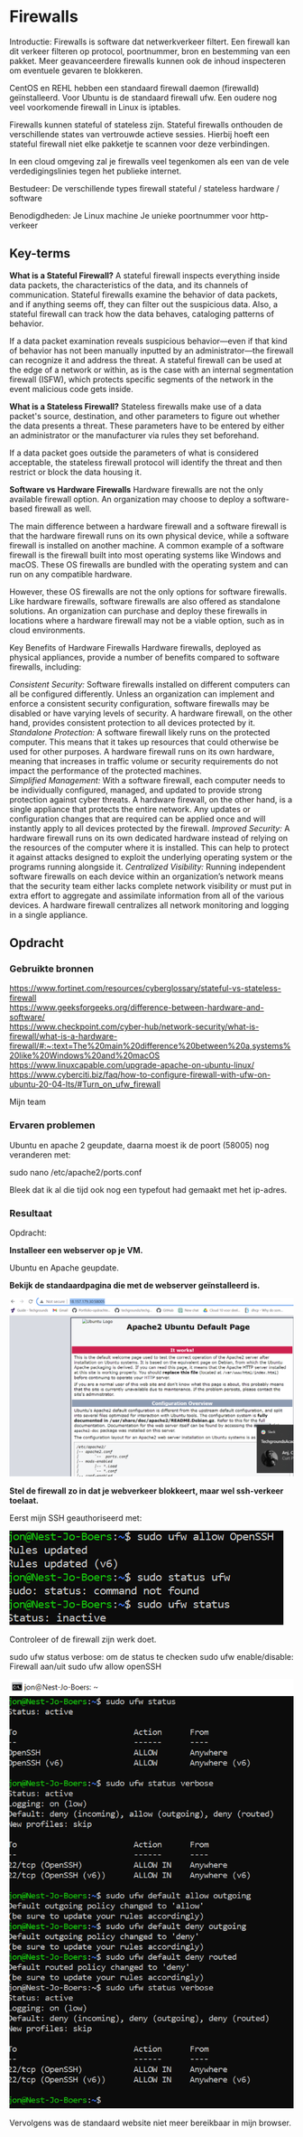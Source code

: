 # Firewalls

Introductie:
Firewalls is software dat netwerkverkeer filtert. Een firewall kan dit verkeer filteren op protocol, poortnummer, bron en bestemming van een pakket. Meer geavanceerdere firewalls kunnen ook de inhoud inspecteren om eventuele gevaren te blokkeren.

CentOS en REHL hebben een standaard firewall daemon (firewalld) geïnstalleerd. Voor Ubuntu is de standaard firewall ufw. Een oudere nog veel voorkomende firewall in Linux is iptables.
 
Firewalls kunnen stateful of stateless zijn. Stateful firewalls onthouden de verschillende states van vertrouwde actieve sessies. Hierbij hoeft een stateful firewall niet elke pakketje te scannen voor deze verbindingen.

In een cloud omgeving zal je firewalls veel tegenkomen als een van de vele verdedigingslinies tegen het publieke internet. 

Bestudeer:
De verschillende types firewall
stateful / stateless
hardware / software

Benodigdheden:
Je Linux machine
Je unieke poortnummer voor http-verkeer

## Key-terms

**What is a Stateful Firewall?** A stateful firewall inspects everything inside data packets, the characteristics of the data, and its channels of communication. Stateful firewalls examine the behavior of data packets, and if anything seems off, they can filter out the suspicious data. Also, a stateful firewall can track how the data behaves, cataloging patterns of behavior. 

If a data packet examination reveals suspicious behavior—even if that kind of behavior has not been manually inputted by an administrator—the firewall can recognize it and address the threat. A stateful firewall can be used at the edge of a network or within, as is the case with an internal segmentation firewall (ISFW), which protects specific segments of the network in the event malicious code gets inside.

**What is a Stateless Firewall?**
Stateless firewalls make use of a data packet's source, destination, and other parameters to figure out whether the data presents a threat. These parameters have to be entered by either an administrator or the manufacturer via rules they set beforehand. 

If a data packet goes outside the parameters of what is considered acceptable, the stateless firewall protocol will identify the threat and then restrict or block the data housing it.

**Software vs Hardware Firewalls**
Hardware firewalls are not the only available firewall option. An organization may choose to deploy a software-based firewall as well.

The main difference between a hardware firewall and a software firewall is that the hardware firewall runs on its own physical device, while a software firewall is installed on another machine. A common example of a software firewall is the firewall built into most operating systems like Windows and macOS. These OS firewalls are bundled with the operating system and can run on any compatible hardware.

However, these OS firewalls are not the only options for software firewalls. Like hardware firewalls, software firewalls are also offered as standalone solutions. An organization can purchase and deploy these firewalls in locations where a hardware firewall may not be a viable option, such as in cloud environments.

Key Benefits of Hardware Firewalls
Hardware firewalls, deployed as physical appliances, provide a number of benefits compared to software firewalls, including:

*Consistent Security:* Software firewalls installed on different computers can all be configured differently. Unless an organization can implement and enforce a consistent security configuration, software firewalls may be disabled or have varying levels of security. A hardware firewall, on the other hand, provides consistent protection to all devices protected by it.  
*Standalone Protection:* A software firewall likely runs on the protected computer. This means that it takes up resources that could otherwise be used for other purposes. A hardware firewall runs on its own hardware, meaning that increases in traffic volume or security requirements do not impact the performance of the protected machines.  
*Simplified Management:* With a software firewall, each computer needs to be individually configured, managed, and updated to provide strong protection against cyber threats. A hardware firewall, on the other hand, is a single appliance that protects the entire network. Any updates or configuration changes that are required can be applied once and will instantly apply to all devices protected by the firewall.
*Improved Security:* A hardware firewall runs on its own dedicated hardware instead of relying on the resources of the computer where it is installed. This can help to protect it against attacks designed to exploit the underlying operating system or the programs running alongside it.
*Centralized Visibility:* Running independent software firewalls on each device within an organization’s network means that the security team either lacks complete network visibility or must put in extra effort to aggregate and assimilate information from all of the various devices. A hardware firewall centralizes all network monitoring and logging in a single appliance.

## Opdracht
### Gebruikte bronnen
https://www.fortinet.com/resources/cyberglossary/stateful-vs-stateless-firewall  
https://www.geeksforgeeks.org/difference-between-hardware-and-software/  
https://www.checkpoint.com/cyber-hub/network-security/what-is-firewall/what-is-a-hardware-firewall/#:~:text=The%20main%20difference%20between%20a,systems%20like%20Windows%20and%20macOS
https://www.linuxcapable.com/upgrade-apache-on-ubuntu-linux/
https://www.cyberciti.biz/faq/how-to-configure-firewall-with-ufw-on-ubuntu-20-04-lts/#Turn_on_ufw_firewall

Mijn team

### Ervaren problemen

Ubuntu en apache 2 geupdate, daarna moest ik de poort  (58005) nog veranderen met:

sudo nano /etc/apache2/ports.conf

Bleek dat ik al die tijd ook nog een typefout had gemaakt met het ip-adres.

### Resultaat

Opdracht:

**Installeer een webserver op je VM.**

Ubuntu en Apache geupdate. 

**Bekijk de standaardpagina die met de webserver geïnstalleerd is.**

![Alt text](../00_includes/Week3/SEC02.PNG)

**Stel de firewall zo in dat je webverkeer blokkeert, maar wel ssh-verkeer toelaat.**

Eerst mijn SSH geauthoriseerd met:

![Alt text](../00_includes/Week3/SEC02.1.PNG)

Controleer of de firewall zijn werk doet.

sudo ufw status verbose: om de status te checken
sudo ufw enable/disable: Firewall aan/uit
sudo ufw allow openSSH

![Alt text](../00_includes/Week3/SEC-02.2.PNG)

Vervolgens was de standaard website niet meer bereikbaar in mijn browser.